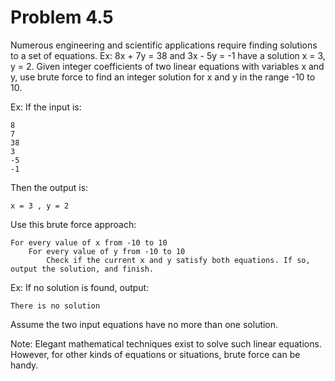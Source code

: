 # Problem 4.5
Numerous engineering and scientific applications require finding solutions to a set of equations. Ex: 8x + 7y = 38 and 3x - 5y = -1 have a solution x = 3, y = 2. Given integer coefficients of two linear equations with variables x and y, use brute force to find an integer solution for x and y in the range -10 to 10.

Ex: If the input is:

    8
    7
    38
    3
    -5
    -1

Then the output is:

    x = 3 , y = 2

Use this brute force approach:

    For every value of x from -10 to 10
        For every value of y from -10 to 10
            Check if the current x and y satisfy both equations. If so, output the solution, and finish.

Ex: If no solution is found, output:

    There is no solution

Assume the two input equations have no more than one solution.

Note: Elegant mathematical techniques exist to solve such linear equations. However, for other kinds of equations or situations, brute force can be handy.
